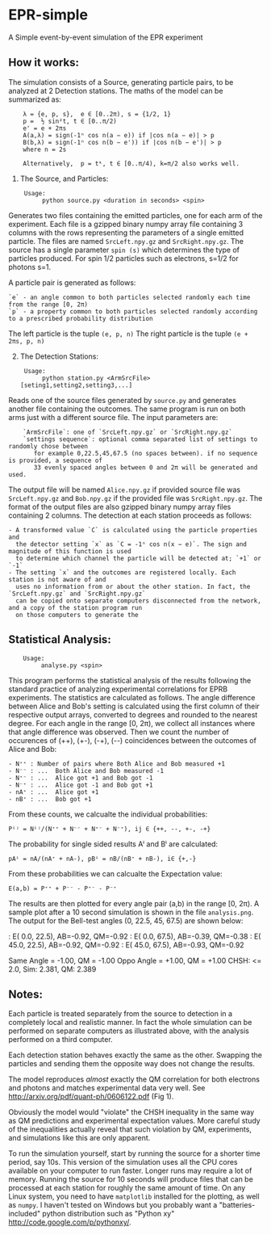 EPR-simple
==========

A Simple event-by-event simulation of the EPR experiment

How it works:
------------
The simulation consists of a Source, generating particle pairs, to be analyzed at 2 Detection stations. The maths of the model can be summarized as:  

        λ = {e, p, s},  e ∈ [0..2π), s = {1/2, 1}
        p =  ½ sin²t, t ∈ [0..π/2)
        e' = e + 2πs
        A(a,λ) = sign(-1ⁿ cos n(a − e)) if |cos n(a − e)| > p
        B(b,λ) = sign(-1ⁿ cos n(b − e')) if |cos n(b − e')| > p
        where n = 2s
        
        Alternatively,  p = tᵏ, t ∈ [0..π/4), k=π/2 also works well.

1) The Source, and Particles:

        Usage:
	         python source.py <duration in seconds> <spin> 

Generates two files containing the emitted particles, one for each arm of the experiment.
Each file is a gzipped binary numpy array file containing 3 columns with the rows representing the 
parameters of a single emitted particle. The files are named `SrcLeft.npy.gz` and `SrcRight.npy.gz`.
The source has a single parameter `spin (s)` which determines the type of particles produced. For spin 1/2 particles such as electrons, s=1/2 for photons s=1.

A particle pair is generated as follows:  

    `e` - an angle common to both particles selected randomly each time from the range [0, 2π)
    `p` - a property common to both particles selected randomly according to a prescribed probability distribution
    
The left particle is the tuple `(e, p, n)`
The right particle is the tuple `(e + 2πs, p, n)`

2) The Detection Stations:  

        Usage:
	         python station.py <ArmSrcFile> [seting1,setting2,setting3,...]

Reads one of the source files generated by `source.py` and generates another file
containing the outcomes. The same program is run on both arms just with a different
source file. The input parameters are:  

        `ArmSrcFile`: one of `SrcLeft.npy.gz` or `SrcRight.npy.gz`
        `settings sequence`: optional comma separated list of settings to randomly chose between
           for example 0,22.5,45,67.5 (no spaces between). if no sequence is provided, a sequence of
           33 evenly spaced angles between 0 and 2π will be generated and used.

The output file will be named `Alice.npy.gz` if provided source file was `SrcLeft.npy.gz` and `Bob.npy.gz` if the provided file was `SrcRight.npy.gz`. The format of the output files are also gzipped binary numpy array files containing 2 columns. The detection at each station proceeds as follows:  

    - A transformed value `C` is calculated using the particle properties and 
      the detector setting `x` as `C = -1ⁿ cos n(x − e)`. The sign and magnitude of this function is used 
      to determine which channel the particle will be detected at; `+1` or `-1`
    - The setting `x` and the outcomes are registered locally. Each station is not aware of and 
      uses no information from or about the other station. In fact, the `SrcLeft.npy.gz` and `SrcRight.npy.gz`
      can be copied onto separate computers disconnected from the network, and a copy of the station program run
      on those computers to generate the 
      

Statistical Analysis:
--------------------    

        Usage: 
	         analyse.py <spin>

This program performs the statistical analysis of the results following the standard practice of analyzing experimental correlations for EPRB experiments. The statistics are calculated as follows. The angle difference between Alice and Bob's setting is calculated using the first column of their respective output arrays, converted to degrees and rounded to the nearest degree. For each angle in the range [0, 2π), we collect all instances where that angle difference was observed. Then we count the number of occurences of (++), (+-), (-+), (--) coincidences between the outcomes of Alice and Bob:  

    - N⁺⁺ : Number of pairs where Both Alice and Bob measured +1
    - N⁻⁻ : ...  Both Alice and Bob measured -1
    - N⁺⁻ : ...  Alice got +1 and Bob got -1
    - N⁻⁺ : ...  Alice got -1 and Bob got +1
    - nA⁺ : ...  Alice got +1
    - nB⁺ : ...  Bob got +1

From these counts, we calcualte the individual probabilities:  

    Pⁱʲ = Nⁱʲ/(N⁺⁺ + N⁻⁻ + N⁺⁻ + N⁻⁺), ij ∈ {++, --, +-, -+}
    
The probability for single sided results Aⁱ and Bⁱ are calculated:  

    pAⁱ = nA/(nA⁺ + nA-), pBⁱ = nB/(nB⁺ + nB-), i∈ {+,-}
    
From these probabilities we can calcualte the Expectation value:  

    E(a,b) = P⁺⁺ + P⁻⁻ - P⁺⁻ - P⁻⁺   

The results are then plotted for every angle pair (a,b) in the range [0, 2π). A sample plot after a 10 second simulation is shown in the file `analysis.png`. The output for the Bell-test angles (0, 22.5, 45, 67.5) are shown below:  
    
<a1b1>: E(  0.0, 22.5), AB=-0.92, QM=-0.92
<a2d2>: E(  0.0, 67.5), AB=-0.39, QM=-0.38
<c3b3>: E( 45.0, 22.5), AB=-0.92, QM=-0.92
<c4d4>: E( 45.0, 67.5), AB=-0.93, QM=-0.92

Same Angle <AB> = -1.00, QM = -1.00
Oppo Angle <AB> = +1.00, QM = +1.00
CHSH: <= 2.0, Sim: 2.381, QM: 2.389


Notes:
-----
Each particle is treated separately from the source to detection in a completely local and realistic manner. In fact the whole simulation can be performed on separate computers as illustrated above, with the analysis performed on a third computer.

Each detection station behaves exactly the same as the other. Swapping the particles and sending them the opposite way does not change the results.

The model reproduces *almost* exactly the QM correlation for both electrons and photons
and matches experimental data very well. See http://arxiv.org/pdf/quant-ph/0606122.pdf (Fig 1).

Obviously the model would "violate" the CHSH inequality in the same way as QM predictions and experimental expectation values. More careful study of the inequalities actually reveal that such violation by QM, experiments, and simulations like this are only apparent.

To run the simulation yourself, start by running the source for a shorter time period, say 10s. This version of the simulation uses all the CPU cores available on your computer to run faster. Longer runs may require a lot of memory. Running the source for 10 seconds will produce files that can be processed at each station for roughly the same amount of time. On any Linux system, you need to have `matplotlib` installed for the plotting, as well as `numpy`. I haven't tested on Windows but you probably want a "batteries-included" python distribution such as "Python xy" http://code.google.com/p/pythonxy/. 
